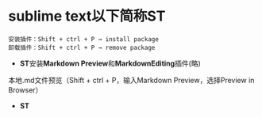# sublime text以下简称ST

    安装插件：Shift + ctrl + P → install package
    卸载插件：Shift + ctrl + P → remove package

- **ST**安装**Markdown Preview**和**MarkdownEditing**插件(略)

 本地.md文件预览（Shift + ctrl + P，输入Markdown Preview，选择Preview in Browser）

- **ST**